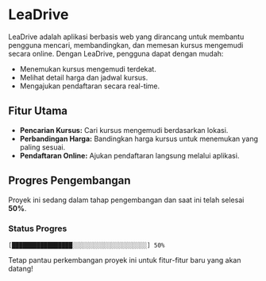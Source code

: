 # LeaDrive

LeaDrive adalah aplikasi berbasis web yang dirancang untuk membantu pengguna mencari, membandingkan, dan memesan kursus mengemudi secara online. Dengan LeaDrive, pengguna dapat dengan mudah:

- Menemukan kursus mengemudi terdekat.
- Melihat detail harga dan jadwal kursus.
- Mengajukan pendaftaran secara real-time.

## Fitur Utama

- **Pencarian Kursus:** Cari kursus mengemudi berdasarkan lokasi.
- **Perbandingan Harga:** Bandingkan harga kursus untuk menemukan yang paling sesuai.
- **Pendaftaran Online:** Ajukan pendaftaran langsung melalui aplikasi.

## Progres Pengembangan

Proyek ini sedang dalam tahap pengembangan dan saat ini telah selesai **50%**.

### Status Progres

```
[█████████████████░░░░░░░░░░░░░░░░░░░░░] 50%
```

Tetap pantau perkembangan proyek ini untuk fitur-fitur baru yang akan datang!
